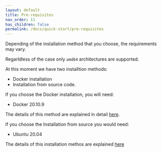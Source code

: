 ```yaml
---
layout: default
title: Pre-requisites
nav_order: 11
has_children: false
permalink: /docs/quick-start/pre-requisites
---
```


Depending of the installation method that you choose, the requirements may vary. 

Regarldless of the case only `amd64` architectures are supported. 

At this moment we have two installtion methods: 

- Docker installation
- Installation from source code. 

If you choose the Docker installation, you will need:

- Docker 20.10.9

The details of this method are explained in detail [here](/docs/quick-start/installation#installing-from-docker).

If you choose the Installation from source you would need:

- Ubuntu 20.04

The details of this installation methos are explained [here](/docs/quick-start/installation#installing-from-source-code)
